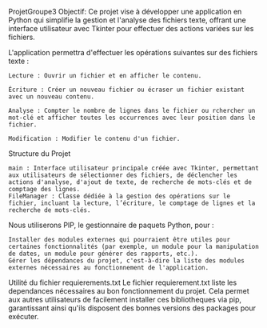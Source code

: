 ProjetGroupe3
Objectif:
    Ce projet vise à développer une application en Python qui simplifie la gestion et l'analyse des fichiers texte, offrant une interface utilisateur avec Tkinter pour effectuer des actions variées sur les fichiers. 

L'application permettra d'effectuer les opérations suivantes sur des fichiers texte :

    Lecture : Ouvrir un fichier et en afficher le contenu.

    Écriture : Créer un nouveau fichier ou écraser un fichier existant avec un nouveau contenu.

    Analyse : Compter le nombre de lignes dans le fichier ou rchercher un mot-clé et afficher toutes les occurrences avec leur position dans le fichier.

    Modification : Modifier le contenu d'un fichier.

Structure du Projet

    main : Interface utilisateur principale créée avec Tkinter, permettant aux utilisateurs de sélectionner des fichiers, de déclencher les actions d'analyse, d'ajout de texte, de recherche de mots-clés et de comptage des lignes.
    FileManager : Classe dédiée à la gestion des opérations sur le fichier, incluant la lecture, l’écriture, le comptage de lignes et la recherche de mots-clés.

Nous utiliserons PIP, le gestionnaire de paquets Python, pour :

    Installer des modules externes qui pourraient être utiles pour certaines fonctionnalités (par exemple, un module pour la manipulation de dates, un module pour générer des rapports, etc.).
    Gérer les dépendances du projet, c'est-à-dire la liste des modules externes nécessaires au fonctionnement de l'application.

Utilité du fichier requierements.txt
    Le fichier requierement.txt liste les dependances nécessaires au bon fonctionnement du projet. Cela permet aux autres utilisateurs de facilement installer ces bibliotheques via pip,
    garantissant ainsi qu'ils disposent des bonnes versions des packages pour exécuter.
    
    
    
